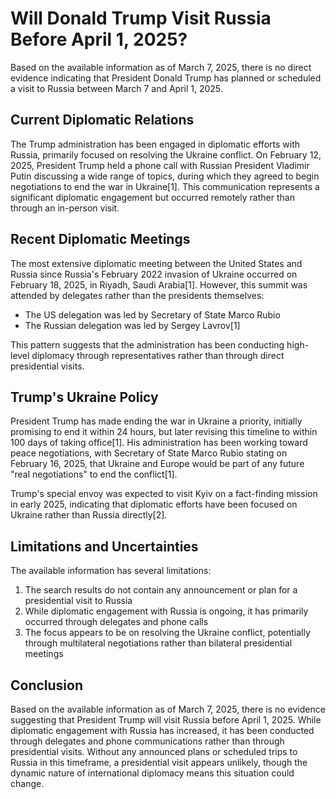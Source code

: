 # Will Donald Trump Visit Russia Before April 1, 2025?

Based on the available information as of March 7, 2025, there is no direct evidence indicating that President Donald Trump has planned or scheduled a visit to Russia between March 7 and April 1, 2025.

## Current Diplomatic Relations

The Trump administration has been engaged in diplomatic efforts with Russia, primarily focused on resolving the Ukraine conflict. On February 12, 2025, President Trump held a phone call with Russian President Vladimir Putin discussing a wide range of topics, during which they agreed to begin negotiations to end the war in Ukraine[1]. This communication represents a significant diplomatic engagement but occurred remotely rather than through an in-person visit.

## Recent Diplomatic Meetings

The most extensive diplomatic meeting between the United States and Russia since Russia's February 2022 invasion of Ukraine occurred on February 18, 2025, in Riyadh, Saudi Arabia[1]. However, this summit was attended by delegates rather than the presidents themselves:

- The US delegation was led by Secretary of State Marco Rubio
- The Russian delegation was led by Sergey Lavrov[1]

This pattern suggests that the administration has been conducting high-level diplomacy through representatives rather than through direct presidential visits.

## Trump's Ukraine Policy

President Trump has made ending the war in Ukraine a priority, initially promising to end it within 24 hours, but later revising this timeline to within 100 days of taking office[1]. His administration has been working toward peace negotiations, with Secretary of State Marco Rubio stating on February 16, 2025, that Ukraine and Europe would be part of any future "real negotiations" to end the conflict[1].

Trump's special envoy was expected to visit Kyiv on a fact-finding mission in early 2025, indicating that diplomatic efforts have been focused on Ukraine rather than Russia directly[2].

## Limitations and Uncertainties

The available information has several limitations:

1. The search results do not contain any announcement or plan for a presidential visit to Russia
2. While diplomatic engagement with Russia is ongoing, it has primarily occurred through delegates and phone calls
3. The focus appears to be on resolving the Ukraine conflict, potentially through multilateral negotiations rather than bilateral presidential meetings

## Conclusion

Based on the available information as of March 7, 2025, there is no evidence suggesting that President Trump will visit Russia before April 1, 2025. While diplomatic engagement with Russia has increased, it has been conducted through delegates and phone communications rather than through presidential visits. Without any announced plans or scheduled trips to Russia in this timeframe, a presidential visit appears unlikely, though the dynamic nature of international diplomacy means this situation could change.
